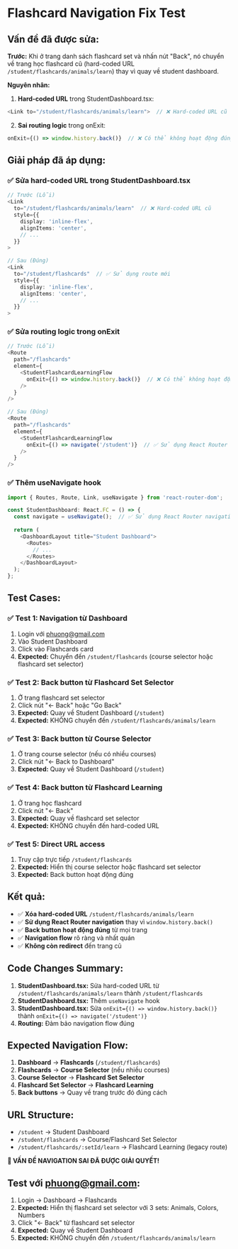 # Flashcard Navigation Fix Test

## Vấn đề đã được sửa:
**Trước:** Khi ở trang danh sách flashcard set và nhấn nút "Back", nó chuyển về trang học flashcard cũ (hard-coded URL `/student/flashcards/animals/learn`) thay vì quay về student dashboard.

**Nguyên nhân:** 
1. **Hard-coded URL** trong StudentDashboard.tsx:
```typescript
<Link to="/student/flashcards/animals/learn">  // ❌ Hard-coded URL cũ
```

2. **Sai routing logic** trong onExit:
```typescript
onExit={() => window.history.back()}  // ❌ Có thể không hoạt động đúng
```

## Giải pháp đã áp dụng:

### ✅ Sửa hard-coded URL trong StudentDashboard.tsx
```typescript
// Trước (Lỗi)
<Link
  to="/student/flashcards/animals/learn"  // ❌ Hard-coded URL cũ
  style={{
    display: 'inline-flex',
    alignItems: 'center',
    // ...
  }}
>

// Sau (Đúng)
<Link
  to="/student/flashcards"  // ✅ Sử dụng route mới
  style={{
    display: 'inline-flex',
    alignItems: 'center',
    // ...
  }}
>
```

### ✅ Sửa routing logic trong onExit
```typescript
// Trước (Lỗi)
<Route
  path="/flashcards"
  element={
    <StudentFlashcardLearningFlow
      onExit={() => window.history.back()}  // ❌ Có thể không hoạt động
    />
  }
/>

// Sau (Đúng)
<Route
  path="/flashcards"
  element={
    <StudentFlashcardLearningFlow
      onExit={() => navigate('/student')}  // ✅ Sử dụng React Router
    />
  }
/>
```

### ✅ Thêm useNavigate hook
```typescript
import { Routes, Route, Link, useNavigate } from 'react-router-dom';

const StudentDashboard: React.FC = () => {
  const navigate = useNavigate();  // ✅ Sử dụng React Router navigation
  
  return (
    <DashboardLayout title="Student Dashboard">
      <Routes>
        // ...
      </Routes>
    </DashboardLayout>
  );
};
```

## Test Cases:

### ✅ Test 1: Navigation từ Dashboard
1. Login với phuong@gmail.com
2. Vào Student Dashboard
3. Click vào Flashcards card
4. **Expected:** Chuyển đến `/student/flashcards` (course selector hoặc flashcard set selector)

### ✅ Test 2: Back button từ Flashcard Set Selector
1. Ở trang flashcard set selector
2. Click nút "← Back" hoặc "Go Back"
3. **Expected:** Quay về Student Dashboard (`/student`)
4. **Expected:** KHÔNG chuyển đến `/student/flashcards/animals/learn`

### ✅ Test 3: Back button từ Course Selector
1. Ở trang course selector (nếu có nhiều courses)
2. Click nút "← Back to Dashboard"
3. **Expected:** Quay về Student Dashboard (`/student`)

### ✅ Test 4: Back button từ Flashcard Learning
1. Ở trang học flashcard
2. Click nút "← Back"
3. **Expected:** Quay về flashcard set selector
4. **Expected:** KHÔNG chuyển đến hard-coded URL

### ✅ Test 5: Direct URL access
1. Truy cập trực tiếp `/student/flashcards`
2. **Expected:** Hiển thị course selector hoặc flashcard set selector
3. **Expected:** Back button hoạt động đúng

## Kết quả:
- ✅ **Xóa hard-coded URL** `/student/flashcards/animals/learn`
- ✅ **Sử dụng React Router navigation** thay vì `window.history.back()`
- ✅ **Back button hoạt động đúng** từ mọi trang
- ✅ **Navigation flow** rõ ràng và nhất quán
- ✅ **Không còn redirect** đến trang cũ

## Code Changes Summary:
1. **StudentDashboard.tsx:** Sửa hard-coded URL từ `/student/flashcards/animals/learn` thành `/student/flashcards`
2. **StudentDashboard.tsx:** Thêm `useNavigate` hook
3. **StudentDashboard.tsx:** Sửa `onExit={() => window.history.back()}` thành `onExit={() => navigate('/student')}`
4. **Routing:** Đảm bảo navigation flow đúng

## Expected Navigation Flow:
1. **Dashboard** → **Flashcards** (`/student/flashcards`)
2. **Flashcards** → **Course Selector** (nếu nhiều courses)
3. **Course Selector** → **Flashcard Set Selector**
4. **Flashcard Set Selector** → **Flashcard Learning**
5. **Back buttons** → Quay về trang trước đó đúng cách

## URL Structure:
- `/student` → Student Dashboard
- `/student/flashcards` → Course/Flashcard Set Selector
- `/student/flashcards/:setId/learn` → Flashcard Learning (legacy route)

**🎯 VẤN ĐỀ NAVIGATION SAI ĐÃ ĐƯỢC GIẢI QUYẾT!**

## Test với phuong@gmail.com:
1. Login → Dashboard → Flashcards
2. **Expected:** Hiển thị flashcard set selector với 3 sets: Animals, Colors, Numbers
3. Click "← Back" từ flashcard set selector
4. **Expected:** Quay về Student Dashboard
5. **Expected:** KHÔNG chuyển đến `/student/flashcards/animals/learn`
